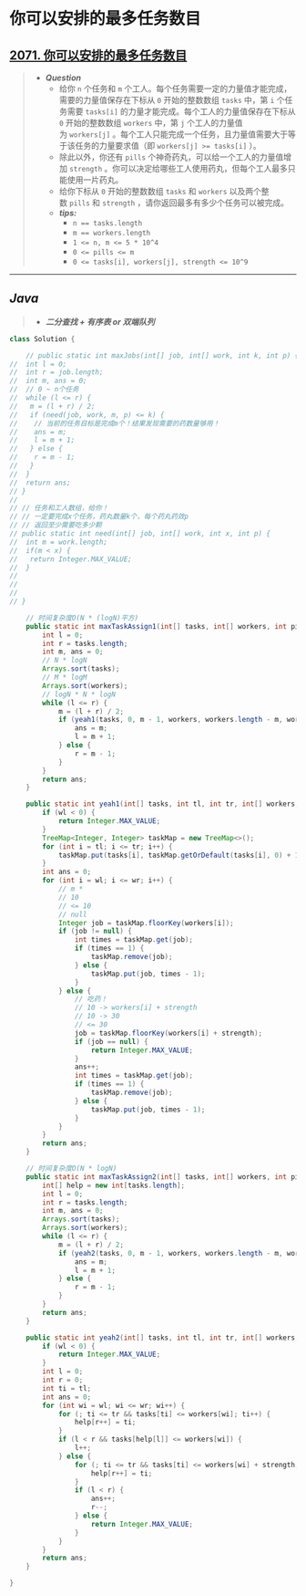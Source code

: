 # 你可以安排的最多任务数目

## [2071. 你可以安排的最多任务数目](https://leetcode.cn/problems/maximum-number-of-tasks-you-can-assign/)

> - ***Question***
>   - 给你 `n` 个任务和 `m` 个工人。每个任务需要一定的力量值才能完成，需要的力量值保存在下标从 `0` 开始的整数数组 `tasks` 中，第 `i` 个任务需要 `tasks[i]` 的力量才能完成。每个工人的力量值保存在下标从 `0` 开始的整数数组 `workers` 中，第 `j` 个工人的力量值为 `workers[j]` 。每个工人只能完成一个任务，且力量值需要大于等于该任务的力量要求值（即 `workers[j] >= tasks[i]` ）。
>   - 除此以外，你还有 `pills` 个神奇药丸，可以给一个工人的力量值增加 `strength` 。你可以决定给哪些工人使用药丸，但每个工人最多只能使用一片药丸。
>   - 给你下标从 `0` 开始的整数数组 `tasks` 和 `workers` 以及两个整数 `pills` 和 `strength` ，请你返回最多有多少个任务可以被完成。
>   - ***tips:***
>     - `n == tasks.length`
>     - `m == workers.length`
>     - `1 <= n, m <= 5 * 10^4`
>     - `0 <= pills <= m`
>     - `0 <= tasks[i], workers[j], strength <= 10^9`

---

## *Java*

> - ***二分查找 + 有序表 or 双端队列***

```java
class Solution {

    // public static int maxJobs(int[] job, int[] work, int k, int p) {
//  int l = 0;
//  int r = job.length;
//  int m, ans = 0;
//  // 0 ~ n个任务
//  while (l <= r) {
//   m = (l + r) / 2;
//   if (need(job, work, m, p) <= k) {
//    // 当前的任务目标是完成m个！结果发现需要的药数量够用！
//    ans = m;
//    l = m + 1;
//   } else {
//    r = m - 1;
//   }
//  }
//  return ans;
// }
//
// // 任务和工人数组，给你！
// // 一定要完成x个任务，药丸数量k个，每个药丸药效p
// // 返回至少需要吃多少颗
// public static int need(int[] job, int[] work, int x, int p) {
//  int m = work.length;
//  if(m < x) {
//   return Integer.MAX_VALUE;
//  }
//
//
//
// }

    // 时间复杂度O(N * (logN)平方)
    public static int maxTaskAssign1(int[] tasks, int[] workers, int pills, int strength) {
        int l = 0;
        int r = tasks.length;
        int m, ans = 0;
        // N * logN
        Arrays.sort(tasks);
        // M * logM
        Arrays.sort(workers);
        // logN * N * logN
        while (l <= r) {
            m = (l + r) / 2;
            if (yeah1(tasks, 0, m - 1, workers, workers.length - m, workers.length - 1, strength) <= pills) {
                ans = m;
                l = m + 1;
            } else {
                r = m - 1;
            }
        }
        return ans;
    }

    public static int yeah1(int[] tasks, int tl, int tr, int[] workers, int wl, int wr, int strength) {
        if (wl < 0) {
            return Integer.MAX_VALUE;
        }
        TreeMap<Integer, Integer> taskMap = new TreeMap<>();
        for (int i = tl; i <= tr; i++) {
            taskMap.put(tasks[i], taskMap.getOrDefault(tasks[i], 0) + 1);
        }
        int ans = 0;
        for (int i = wl; i <= wr; i++) {
            // m *
            // 10
            // <= 10
            // null
            Integer job = taskMap.floorKey(workers[i]);
            if (job != null) {
                int times = taskMap.get(job);
                if (times == 1) {
                    taskMap.remove(job);
                } else {
                    taskMap.put(job, times - 1);
                }
            } else {
                // 吃药！
                // 10 -> workers[i] + strength
                // 10 -> 30
                // <= 30
                job = taskMap.floorKey(workers[i] + strength);
                if (job == null) {
                    return Integer.MAX_VALUE;
                }
                ans++;
                int times = taskMap.get(job);
                if (times == 1) {
                    taskMap.remove(job);
                } else {
                    taskMap.put(job, times - 1);
                }
            }
        }
        return ans;
    }

    // 时间复杂度O(N * logN)
    public static int maxTaskAssign2(int[] tasks, int[] workers, int pills, int strength) {
        int[] help = new int[tasks.length];
        int l = 0;
        int r = tasks.length;
        int m, ans = 0;
        Arrays.sort(tasks);
        Arrays.sort(workers);
        while (l <= r) {
            m = (l + r) / 2;
            if (yeah2(tasks, 0, m - 1, workers, workers.length - m, workers.length - 1, strength, help) <= pills) {
                ans = m;
                l = m + 1;
            } else {
                r = m - 1;
            }
        }
        return ans;
    }

    public static int yeah2(int[] tasks, int tl, int tr, int[] workers, int wl, int wr, int strength, int[] help) {
        if (wl < 0) {
            return Integer.MAX_VALUE;
        }
        int l = 0;
        int r = 0;
        int ti = tl;
        int ans = 0;
        for (int wi = wl; wi <= wr; wi++) {
            for (; ti <= tr && tasks[ti] <= workers[wi]; ti++) {
                help[r++] = ti;
            }
            if (l < r && tasks[help[l]] <= workers[wi]) {
                l++;
            } else {
                for (; ti <= tr && tasks[ti] <= workers[wi] + strength; ti++) {
                    help[r++] = ti;
                }
                if (l < r) {
                    ans++;
                    r--;
                } else {
                    return Integer.MAX_VALUE;
                }
            }
        }
        return ans;
    }

}
```
